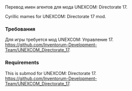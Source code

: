 Перевод имен агентов для мода UNEXCOM: Directorate 17.

Cyrillic mames for UNEXCOM: Directorate 17 mod.

### Требования

Для игры требуется мод UNEXCOM: Управление 17. https://github.com/Inventorum-Development-Team/UNEXCOM_Directorate_17.

### Requirements

This is submod for UNEXCOM: Directorate 17. https://github.com/Inventorum-Development-Team/UNEXCOM_Directorate_17.